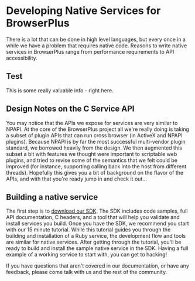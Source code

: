 # Developing Native Services for BrowserPlus

There is a lot that can be done in high level languages, but every once in a while we have a problem that requires native code. Reasons
to write native services in BrowserPlus range from performance requirements to API accessibility.

## Test

This is some really valuable info - right here.

## Design Notes on the C Service API

You may notice that the APIs we expose for services are very similar to NPAPI. At the core of the BrowserPlus project all we're really
doing is taking a subset of plugin APIs that can run cross browser (in ActiveX and NPAPI plugins). Because NPAPI is by far the most
successful multi-vendor plugin standard, we borrowed heavily from the design. We then augmented this subset a bit with features we
thought were important to scriptable web plugins, and tried to revise some of the semantics that we felt could be improved (for
instance, supporting calling back into the host from different threads). Hopefully this gives you a bit of background on the flavor of
the APIs, and with that you're ready jump in and check it out...

## Building a native service

The first step is to [download our SDK](SDK.html). The SDK includes code samples, full API documentation, C headers, and a tool that will help you
validate and install services you build. Once you have the SDK, we recommend you start with our 15 minute tutorial. While this tutorial
guides you through the building and installation of a Ruby service, the development flow and tools are similar for native services.
After getting through the tutorial, you'll be ready to build and install the sample native service in the SDK. Having a full example of
a working service to start with, you can get to hacking!

If you have questions that aren't covered in our documentation, or have any feedback, please come talk with us and the rest of the
community.